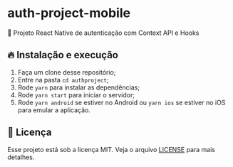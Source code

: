 # auth-project-mobile
:bust_in_silhouette: Projeto React Native de autenticação com Context API e Hooks

## 🔥 Instalação e execução

1. Faça um clone desse repositório;
2. Entre na pasta `cd authproject`;
3. Rode `yarn` para instalar as dependências;
4. Rode `yarn start` para iniciar o servidor;
5. Rode `yarn android` se estiver no Android ou `yarn ios` se estiver no iOS para emular a aplicação.

## 📝 Licença

Esse projeto está sob a licença MIT. Veja o arquivo [LICENSE](LICENSE.md) para mais detalhes.
